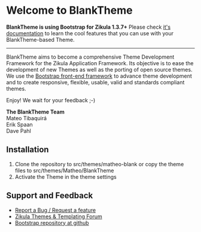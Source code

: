 
# Welcome to BlankTheme

**BlankTheme is using Bootstrap for Zikula 1.3.7+**
Please check [it's documentation](http://getbootstrap.com/getting-started/) to learn the cool features that you can use with your BlankTheme-based Theme.

---

BlankTheme aims to become a comprehensive Theme Development Framework for the Zikula Application Framework. Its objective is to ease the development of new Themes as well as the porting of open source themes.
We use the [Bootstrap front-end framework](http://getbootstrap.com/) to advance theme development and to create responsive, flexible, usable, valid and standards compliant themes.

Enjoy! We wait for your feedback ;-)

**The BlankTheme Team**  
 Mateo Tibaquirá  
 Erik Spaan  
 Dave Pahl

## Installation

1. Clone the repository to src/themes/matheo-blank or copy the theme files to src/themes/Matheo/BlankTheme
2. Activate the Theme in the theme settings

## Support and Feedback

* [Report a Bug / Request a feature](https://github.com/matheo/BlankTheme/issues/new)
* [Zikula Themes & Templating Forum](http://community.zikula.org/module-Forum-viewforum-forum-71.htm)
* [Bootstrap repository at github](https://github.com/twbs/bootstrap)
